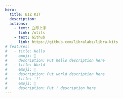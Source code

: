 ```yaml
---
hero:
  title: BIZ KIT
  description:
  actions:
    - text: 立即上手
      link: /utils
    - text: Github
      link: https://github.com/libralabs/libra-kits
# features:
#   - title: Hello
#     emoji: 💎
#     description: Put hello description here
#   - title: World
#     emoji: 🌈
#     description: Put world description here
#   - title: '!'
#     emoji: 🚀
#     description: Put ! description here
---
```

